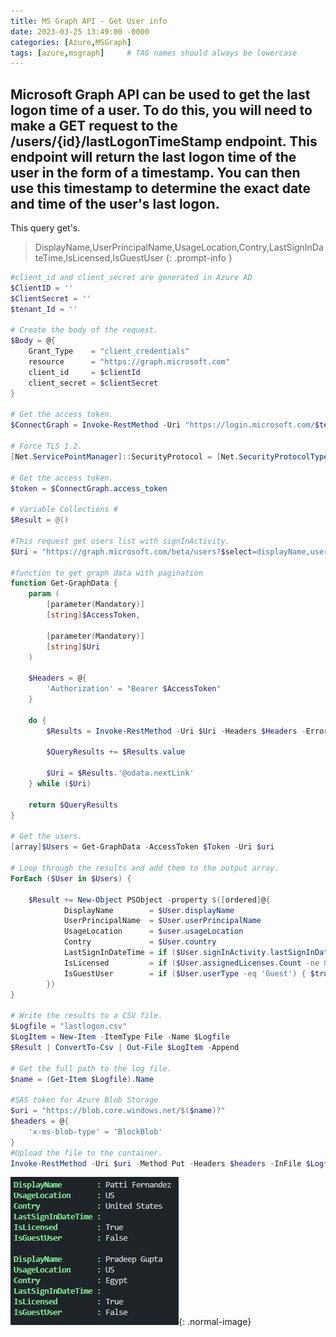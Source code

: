```yaml
---
title: MS Graph API - Get User info
date: 2023-03-25 13:49:00 -0000
categories: [Azure,MSGraph]
tags: [azure,msgraph]     # TAG names should always be lowercase
---
```

## Microsoft Graph API can be used to get the last logon time of a user. To do this, you will need to make a GET request to the /users/{id}/lastLogonTimeStamp endpoint. This endpoint will return the last logon time of the user in the form of a timestamp. You can then use this timestamp to determine the exact date and time of the user's last logon.

This query get's.
> DisplayName,UserPrincipalName,UsageLocation,Contry,LastSignInDateTime,IsLicensed,IsGuestUser
{: .prompt-info }

```powershell
#client_id and client_secret are generated in Azure AD
$ClientID = ''
$ClientSecret = ''
$tenant_Id = ''

# Create the body of the request.
$Body = @{    
    Grant_Type    = "client_credentials"
    resource      = "https://graph.microsoft.com"
    client_id     = $clientId
    client_secret = $clientSecret
} 

# Get the access token.
$ConnectGraph = Invoke-RestMethod -Uri "https://login.microsoft.com/$tenant_Id/oauth2/token?api-version=1.0" -Method POST -Body $Body

# Force TLS 1.2.
[Net.ServicePointManager]::SecurityProtocol = [Net.SecurityProtocolType]::Tls12

# Get the access token.
$token = $ConnectGraph.access_token

# Variable Collections #  
$Result = @()

#This request get users list with signInActivity.
$Uri = "https://graph.microsoft.com/beta/users?$select=displayName,userPrincipalName,contry,UsageLocation,userType,assignedLicenses,signInActivity,lastSignInDateTime&$top=999"

#function to get graph data with pagination
function Get-GraphData {
    param (
        [parameter(Mandatory)]
        [string]$AccessToken,
        
        [parameter(Mandatory)]
        [string]$Uri
    )

    $Headers = @{
        'Authorization' = "Bearer $AccessToken"
    }

    do {
        $Results = Invoke-RestMethod -Uri $Uri -Headers $Headers -ErrorAction Stop

        $QueryResults += $Results.value

        $Uri = $Results.'@odata.nextLink'
    } while ($Uri)

    return $QueryResults
}

# Get the users.
[array]$Users = Get-GraphData -AccessToken $Token -Uri $uri

# Loop through the results and add them to the output array.
ForEach ($User in $Users) {
 
    $Result += New-Object PSObject -property $([ordered]@{ 
            DisplayName        = $User.displayName
            UserPrincipalName  = $User.userPrincipalName
            UsageLocation      = $user.usageLocation
            Contry             = $User.country
            LastSignInDateTime = if ($User.signInActivity.lastSignInDateTime) { [DateTime]$User.signInActivity.lastSignInDateTime } Else { $null }
            IsLicensed         = if ($User.assignedLicenses.Count -ne 0) { $true } else { $false }
            IsGuestUser        = if ($User.userType -eq 'Guest') { $true } else { $false }
        })
}
 
# Write the results to a CSV file.
$Logfile = "lastlogon.csv"
$LogItem = New-Item -ItemType File -Name $Logfile
$Result | ConvertTo-Csv | Out-File $LogItem -Append

# Get the full path to the log file.
$name = (Get-Item $Logfile).Name

#SAS token for Azure Blob Storage
$uri = "https://blob.core.windows.net/$($name)?"
$headers = @{
    'x-ms-blob-type' = 'BlockBlob'
}
#Upload the file to the container.
Invoke-RestMethod -Uri $uri -Method Put -Headers $headers -InFile $Logfile
```

![Desktop View](/assets/img/blog/userinfo.png){: .normal-image}
